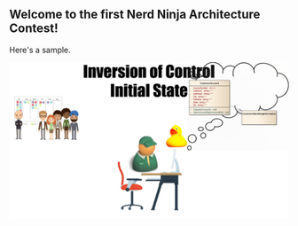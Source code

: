 
## Welcome to the first Nerd Ninja Architecture Contest!



Here's a sample.

![Inversion of Control Explained](./DanielMarkham/iocgif.gif)
